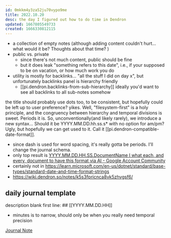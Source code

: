 ```yaml
---
id: 0mkkm4y3za52ju70vypo9me
title: 2022.10.20
desc: the day I figured out how to do time in Dendron
updated: 1667805549733
created: 1666330812115
---
```


- a collection of empty notes (although adding content couldn't hurt... what would it be? Thoughts about that time? )
- public vs. private
  - since there's not much content, public should be fine
  - but it does leak "something refers to this date", i.e., if your supposed to be on vacation, or how much work you do
- utility is mostly for backlinks... "all the stuff I did on day x", but unfortunately backlinks panel is hierarchy friendly
  - [[pi.dendron.backlinks-from-sub-hierarchy]] ideally you'd want to see all backlinks to all sub-notes somehow

the title should probably use dots too, to be consistent, but hopefully could be left up to user preference? yikes. Well, "filesystem-first" is a holy principle, and the congruency between hierarchy and temporal divisions is sweet. Periods it is. So, unconventionally(and likely rarely), we introduce a new syntax... Should it be YYYY.MM.DD.hh.ss.s* with no option for am/pm? Ugly, but hopefully we can get used to it. Call it [[pi.dendron-compatible-date-format]].
- since dash is used for word spacing, it's really gotta be periods. I'll change the journal schema.
- only top result is [YYYY.MM.DD.HH.SS.DocumentName I what each, and every, document to have this format via AI - Google Account Community](https://support.google.com/accounts/thread/31439065/yyyy-mm-dd-hh-ss-documentname-i-what-each-and-every-document-to-have-this-format-via-ai?hl=en)
- certainly not in https://learn.microsoft.com/en-us/dotnet/standard/base-types/standard-date-and-time-format-strings
- https://wiki.dendron.so/notes/k5s3fpricnca8vk5zhvgsf6/

## daily journal template

description blank
first line: ## [[YYYY.MM.DD.HH]] 
  - minutes is to narrow, should only be when you really need temporal precision

[Journal Note](https://wiki.dendron.so/notes/uz13dadm4umn3882awr1087/)